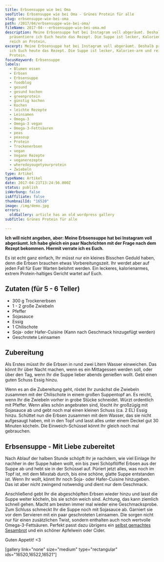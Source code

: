 ```yaml
---
title: Erbsensuppe wie bei Oma
seoTitle: Erbsensuppe wie bei Oma - Grünes Protein für alle
slug: erbsensuppe-wie-bei-oma
path: /2017/04/erbsensuppe-wie-bei-oma/
fileName: 2017-04---erbsensuppe-wie-bei-oma.md
description: Meine Erbsensuppe hat bei Instagram voll abgeräumt. Deshalb
  präsentiere ich Euch heute das Rezept. Die Suppe ist lecker, Kalorien-arm und
  reich an Protein.
excerpt: Meine Erbsensuppe hat bei Instagram voll abgeräumt. Deshalb präsentiere
  ich Euch heute das Rezept. Die Suppe ist lecker, Kalorien-arm und reich an
  Protein.
focusKeyword: Erbsensuppe
labels:
  - Blumen essen
  - Erbsen
  - Erbsensuppe
  - foodblog
  - gesund
  - gesund kochen
  - greenprotein
  - günstig kochen
  - Kochen
  - leichte Rezepte
  - Leinsamen
  - Omega-3
  - Omega-3 vegan
  - Omega-3-Fettsäuren
  - peas
  - peasoup
  - Protein
  - Trockenerbsen
  - vegan
  - Vegane Rezepte
  - veganerezepte
  - wheredoyougetyourprotein
  - Zwiebeln
type: Artikel
typeName: Artikel
date: 2017-04-21T13:24:56.000Z
status: publish
isWerbung: false
isAffiliate: false
thumbnailId: "16520"
image: /img/demo.jpg
errors:
  oldGallery: article has an old wordpress gallery
subTitle: Grünes Protein für alle
  
---
```


**Ich will nicht angeben, aber: Meine Erbsensuppe hat bei Instagram voll
abgeräumt. Ich habe gleich ein paar Nachrichten mit der Frage nach dem Rezept
bekommen. Hiermit verrate ich es Euch.**

Es ist echt ganz einfach, Ihr müsst nur ein kleines Bisschen Geduld haben, denn
die Erbsen brauchen etwas Vorbereitungszeit. Ihr werdet aber auf jeden Fall für
Euer Warten belohnt werden. Ein leckeres, kalorienarmes, extrem Protein-haltiges
Gericht wartet auf Euch.

## Zutaten (für 5 - 6 Teller)

- 300 g Trockenerbsen
- 1 - 2 große Zwiebeln
- Pfeffer
- Sojasauce
- Essig
- 1 Chilischote
- Soja- oder Hafer-Cuisine (Kann nach Geschmack hinzugefügt werden)
- Geschrotete Leinsamen

## Zubereitung

Als Erstes müsst Ihr die Erbsen in rund zwei Litern Wasser einweichen. Das könnt
Ihr über Nacht machen, wenn es ein Mittagessen werden soll, oder über den Tag,
wenn Ihr die Suppe lieber abends genießen wollt. Gebt einen guten Schuss Essig
hinzu.

Wenn es an die Zubereitung geht, röstet Ihr zunächst die Zwiebeln zusammen mit
der Chilischote in einem großen Suppentopf an. Es reicht, wenn Ihr die Zwiebeln
vorher in grobe Stücke schneidet. Würzt ordentlich mit Pfeffer. Wenn alles schön
angebraten sind, löscht ihr großzügig mit Sojasauce ab und gebt noch mal einen
kleinen Schuss (ca. 2 EL) Essig hinzu. Schüttet nun die Erbsen zusammen mit dem
Wasser, das sie nicht aufgesaugt haben, mit in den Topf und lasst alles unter
einem Deckel gut 30 Minuten köcheln. Die Einweich-Schüssel könnt Ihr gleich noch
mal gebrauchen.

## Erbsensuppe - Mit Liebe zubereitet

Nach Ablauf der halben Stunde schöpft Ihr je nachdem, wie viel Einlage Ihr
nachher in der Suppe haben wollt, ein bis zwei Schöpflöffel Erbsen aus der Suppe
ab und hebt sie in der Schüssel auf. Püriert jetzt alles, was noch im Topf ist,
mit dem Mixstab durch, bis eine schöne, glatte Suppe entstanden ist. Wenn Ihr
wollt, könnt Ihr noch Soja- oder Hafer-Cuisine hinzugeben. Das ist aber nicht
zwingend notwendig und dient nur dem Geschmack.

Anschließend gebt Ihr die abgeschöpften Erbsen wieder hinzu und lasst die Suppe
weiter köcheln, bis sie schön weich sind. Achtung, das kann ziemlich schnell
gehen. Macht am besten immer mal wieder eine Geschmacksprobe. Zum Schluss
schmeckt Ihr die Suppe noch mit Sojasauce ab. Garniert sie vor dem Servieren mit
ein paar geschroteten Leinsamen. Die sorgen nicht nur für einen zusätzlichen
Twist, sondern enthalten auch noch wertvolle Omega-3-Fettsäuren. Perfekt passt
dazu übrigens ein
[selbst gemachtes Sesambrot](/2017/04/sesambrot-kichererbsenmehl/) und ein
schöner Apfelwein oder Cider.

Guten Appetit! &lt;3

[gallery link="none" size="medium" type="rectangular" ids="16520,16522,16521"]

  